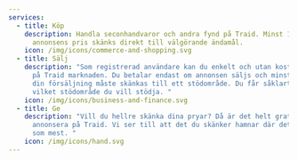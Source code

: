 ```yaml
---
services:
  - title: Köp
    description: Handla seconhandvaror och andra fynd på Traid. Minst 10% av
      annonsens pris skänks direkt till välgörande ändamål.
    icon: /img/icons/commerce-and-shopping.svg
  - title: Sälj
    description: "Som registrerad användare kan du enkelt och utan kostnad annonsera
      på Traid marknaden. Du betalar endast om annonsen säljs och minst 10% av
      din försäljning måste skänkas till ett stödområde. Du får såklart välja
      vilket stödområde du vill stödja. "
    icon: /img/icons/business-and-finance.svg
  - title: Ge
    description: "Vill du hellre skänka dina pryar? Då är det helt gratis att
      annonsera på Traid. Vi ser till att det du skänker hamnar där det behövs
      som mest. "
    icon: /img/icons/hand.svg
---
```

